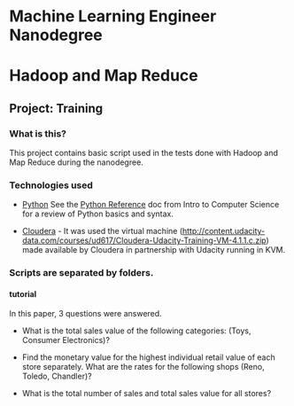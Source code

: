 # Machine Learning Engineer Nanodegree
# Hadoop and Map Reduce
## Project: Training

### What is this?

This project contains basic script used in the tests done with Hadoop and Map Reduce during the nanodegree.

### Technologies used

- [Python](http://www.python.org/)
See the [Python Reference](https://www.udacity.com/wiki/cs101/%3A-python-reference) doc from Intro to Computer Science for a review of Python basics and syntax.

- [Cloudera](https://www.cloudera.com/) - It was used the virtual machine (http://content.udacity-data.com/courses/ud617/Cloudera-Udacity-Training-VM-4.1.1.c.zip) made available by Cloudera in partnership with Udacity running in KVM. 

### Scripts are separated by folders. 

#### tutorial

In this paper, 3 questions were answered.

- What is the total sales value of the following categories: (Toys, Consumer Electronics)?

- Find the monetary value for the highest individual retail value of each store separately. What are the rates for the following shops (Reno, Toledo, Chandler)?

- What is the total number of sales and total sales value for all stores?

#### 

###

